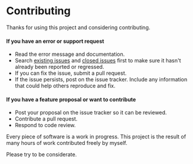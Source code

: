# Contributing

Thanks for using this project and considering contributing.

#### If you have an error or support request

- Read the error message and documentation.
- Search [existing issues](https://github.com/CalebMorris/node-json-dir-listing/issues) and [closed issues](https://github.com/CalebMorris/node-json-dir-listing/issues?page=1&state=closed) first to make sure it hasn't
already been reported or regressed.
- If you can fix the issue, submit a pull request.
- If the issue persists, post on the issue tracker. Include any information that could help others reproduce and fix.

#### If you have a feature proposal or want to contribute

- Post your proposal on the issue tracker so it can be reviewed.
- Contribute a pull request.
- Respond to code review.

Every piece of software is a work in progress. This project is the result of many hours of work contributed freely by myself.

Please try to be considerate.
